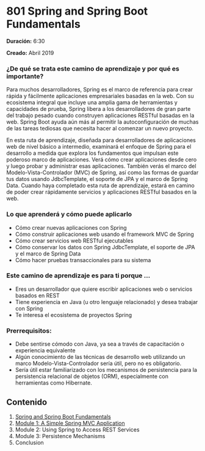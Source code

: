 # 801 Spring and Spring Boot Fundamentals

**Duración:** 6:30

**Creado:** Abril 2019

### ¿De qué se trata este camino de aprendizaje y por qué es importante?

Para muchos desarrolladores, Spring es el marco de referencia para crear rápida y fácilmente aplicaciones empresariales basadas en la web. Con su ecosistema integral que incluye una amplia gama de herramientas y capacidades de prueba, Spring libera a los desarrolladores de gran parte del trabajo pesado cuando construyen aplicaciones RESTful basadas en la web. Spring Boot ayuda aún más al permitir la autoconfiguración de muchas de las tareas tediosas que necesita hacer al comenzar un nuevo proyecto.

En esta ruta de aprendizaje, diseñada para desarrolladores de aplicaciones web de nivel básico a intermedio, examinará el enfoque de Spring para el desarrollo a medida que explora los fundamentos que impulsan este poderoso marco de aplicaciones. Verá cómo crear aplicaciones desde cero y luego probar y administrar esas aplicaciones. También verás el marco del Modelo-Vista-Controlador (MVC) de Spring, así como las formas de guardar tus datos usando JdbcTemplate, el soporte de JPA y el marco de Spring Data. Cuando haya completado esta ruta de aprendizaje, estará en camino de poder crear rápidamente servicios y aplicaciones RESTful basados ​​en la web.

### Lo que aprenderá y cómo puede aplicarlo

* Cómo crear nuevas aplicaciones con Spring
* Cómo construir aplicaciones web usando el framework MVC de Spring
* Cómo crear servicios web RESTful ejecutables
* Cómo conservar los datos con Spring JdbcTemplate, el soporte de JPA y el marco de Spring Data
* Cómo hacer pruebas transaccionales para su sistema

### Este camino de aprendizaje es para ti porque ...

* Eres un desarrollador que quiere escribir aplicaciones web o servicios basados ​​en REST
* Tiene experiencia en Java (u otro lenguaje relacionado) y desea trabajar con Spring
* Te interesa el ecosistema de proyectos Spring

### Prerrequisitos:

* Debe sentirse cómodo con Java, ya sea a través de capacitación o experiencia equivalente
* Algún conocimiento de las técnicas de desarrollo web utilizando un marco Modelo-Vista-Controlador sería útil, pero no es obligatorio.
* Sería útil estar familiarizado con los mecanismos de persistencia para la persistencia relacional de objetos (ORM), especialmente con herramientas como Hibernate.

## Contenido

1. [Spring and Spring Boot Fundamentals](https://github.com/adolfodelarosades/Java/blob/master/temarios/801_Spring_and_Spring_Boot_Fundamentals/01_Spring_and_Spring_Boot_Fundamentals.md)
2. [Module 1: A Simple Spring MVC Application](https://github.com/adolfodelarosades/Java/blob/master/temarios/801_Spring_and_Spring_Boot_Fundamentals/02_Module-1-A_Simple_Spring_MVC_Application.md)
3. Module 2: Using Spring to Access REST Services
4. Module 3: Persistence Mechanisms
5. Conclusion
